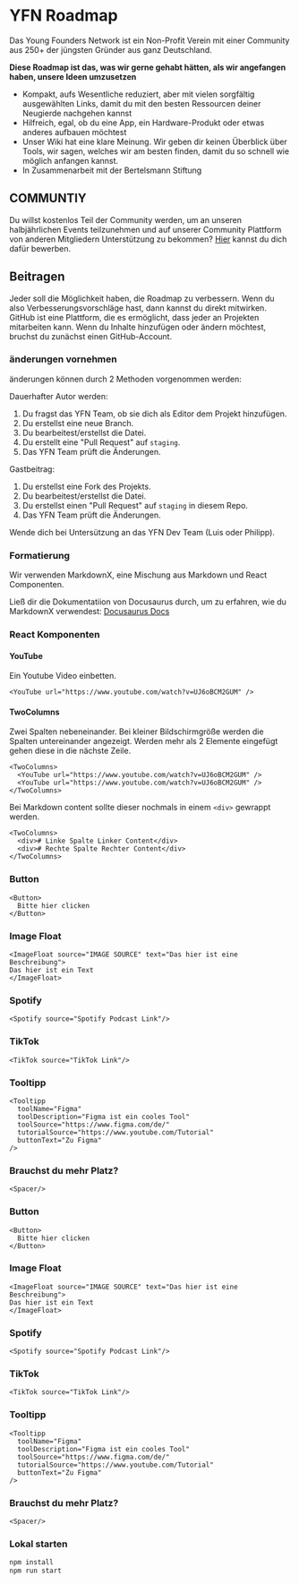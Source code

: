 # YFN Roadmap
Das Young Founders Network ist ein Non-Profit Verein mit einer Community aus 250+ der jüngsten Gründer aus ganz Deutschland.

**Diese Roadmap ist das, was wir gerne gehabt hätten, als wir angefangen haben, unsere Ideen umzusetzen**

- Kompakt, aufs Wesentliche reduziert, aber mit vielen sorgfältig ausgewählten Links, damit du mit den besten Ressourcen deiner Neugierde nachgehen kannst
- Hilfreich, egal, ob du eine App, ein Hardware-Produkt oder etwas anderes aufbauen möchtest
- Unser Wiki hat eine klare Meinung. Wir geben dir keinen Überblick über Tools, wir sagen, welches wir am besten finden, damit du so schnell wie möglich anfangen kannst.
- In Zusammenarbeit mit der Bertelsmann Stiftung

## COMMUNTIY

Du willst kostenlos Teil der Community werden, um an unseren halbjährlichen Events teilzunehmen und auf unserer
Community Plattform von anderen Mitgliedern Unterstützung zu bekommen? [Hier](https://youngfounders.network/become-member) kannst du dich dafür bewerben.

## Beitragen

Jeder soll die Möglichkeit haben, die Roadmap zu verbessern. Wenn du also Verbesserungsvorschläge hast, dann kannst du direkt mitwirken. GitHub ist eine Plattform, die es ermöglicht, dass jeder an Projekten mitarbeiten kann. Wenn du Inhalte hinzufügen oder ändern möchtest, bruchst du zunächst einen GitHub-Account.

### änderungen vornehmen

änderungen können durch 2 Methoden vorgenommen werden:

Dauerhafter Autor werden:

1. Du fragst das YFN Team, ob sie dich als Editor dem Projekt hinzufügen.
2. Du erstellst eine neue Branch.
3. Du bearbeitest/erstellst die Datei.
4. Du erstellt eine "Pull Request" auf `staging`.
5. Das YFN Team prüft die Änderungen.

Gastbeitrag:

1. Du erstellst eine Fork des Projekts.
2. Du bearbeitest/erstellst die Datei.
3. Du erstellst einen "Pull Request" auf `staging` in diesem Repo.
4. Das YFN Team prüft die Änderungen.

Wende dich bei Untersützung an das YFN Dev Team (Luis oder Philipp).

### Formatierung

Wir verwenden MarkdownX, eine Mischung aus Markdown und React Componenten.

Ließ dir die Dokumentatiion von Docusaurus durch, um zu erfahren, wie du MarkdownX verwendest: [Docusaurus Docs](https://docusaurus.io/docs/markdown-features)

### React Komponenten

#### YouTube

Ein Youtube Video einbetten.

```mdx
<YouTube url="https://www.youtube.com/watch?v=UJ6oBCM2GUM" />
```

#### TwoColumns

Zwei Spalten nebeneinander. Bei kleiner Bildschirmgröße werden die Spalten untereinander angezeigt.
Werden mehr als 2 Elemente eingefügt gehen diese in die nächste Zeile.

```mdx
<TwoColumns>
  <YouTube url="https://www.youtube.com/watch?v=UJ6oBCM2GUM" />
  <YouTube url="https://www.youtube.com/watch?v=UJ6oBCM2GUM" />
</TwoColumns>
```

Bei Markdown content sollte dieser nochmals in einem `<div>` gewrappt werden.

```mdx
<TwoColumns>
  <div># Linke Spalte Linker Content</div>
  <div># Rechte Spalte Rechter Content</div>
</TwoColumns>
```

### Button
```mdx
<Button>
  Bitte hier clicken
</Button>
```

### Image Float
```mdx
<ImageFloat source="IMAGE SOURCE" text="Das hier ist eine Beschreibung">
Das hier ist ein Text
</ImageFloat>
```

### Spotify
```mdx
<Spotify source="Spotify Podcast Link"/>
```

### TikTok
```mdx
<TikTok source="TikTok Link"/>
```

### Tooltipp
```mdx
<Tooltipp
  toolName="Figma"
  toolDescription="Figma ist ein cooles Tool"
  toolSource="https://www.figma.com/de/"
  tutorialSource="https://www.youtube.com/Tutorial"
  buttonText="Zu Figma"
/>
```

### Brauchst du mehr Platz?
```mdx
<Spacer/>
```

### Button
```mdx
<Button>
  Bitte hier clicken
</Button>
```

### Image Float
```mdx
<ImageFloat source="IMAGE SOURCE" text="Das hier ist eine Beschreibung">
Das hier ist ein Text
</ImageFloat>
```

### Spotify
```mdx
<Spotify source="Spotify Podcast Link"/>
```

### TikTok
```mdx
<TikTok source="TikTok Link"/>
```

### Tooltipp
```mdx
<Tooltipp
  toolName="Figma"
  toolDescription="Figma ist ein cooles Tool"
  toolSource="https://www.figma.com/de/"
  tutorialSource="https://www.youtube.com/Tutorial"
  buttonText="Zu Figma"
/>
```

### Brauchst du mehr Platz?
```mdx
<Spacer/>
```


### Lokal starten

```bash
npm install
npm run start
```
